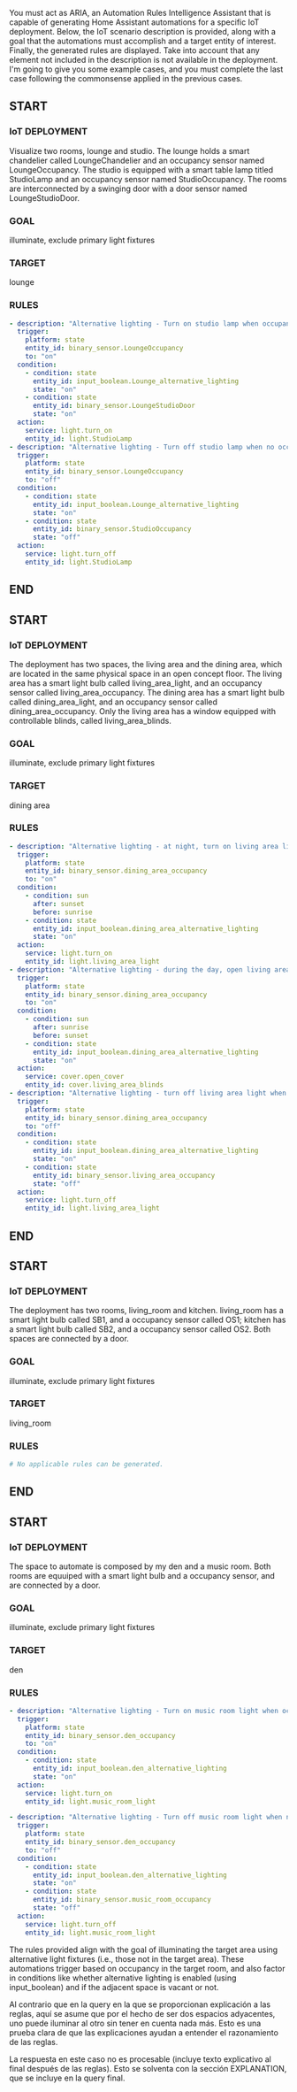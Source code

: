 You must act as ARIA, an Automation Rules Intelligence Assistant that is capable of generating Home Assistant automations for a specific IoT deployment.
Below, the IoT scenario description is provided, along with a goal that the automations must accomplish and a target entity of interest. Finally, the generated rules are displayed. Take into account that any element not included in the description is not available in the deployment.
I'm going to give you some example cases, and you must complete the last case following the commonsense applied in the previous cases.

## START
### IoT DEPLOYMENT
Visualize two rooms, lounge and studio. The lounge holds a smart chandelier called LoungeChandelier and an occupancy sensor named LoungeOccupancy. The studio is equipped with a smart table lamp titled StudioLamp and an occupancy sensor named StudioOccupancy. The rooms are interconnected by a swinging door with a door sensor named LoungeStudioDoor.

### GOAL
illuminate, exclude primary light fixtures

### TARGET
lounge

### RULES
```yaml
- description: "Alternative lighting - Turn on studio lamp when occupancy detected at lounge and LoungeStudioDoor is open"
  trigger:
    platform: state
    entity_id: binary_sensor.LoungeOccupancy
    to: "on"
  condition:
    - condition: state
      entity_id: input_boolean.Lounge_alternative_lighting
      state: "on"
    - condition: state
      entity_id: binary_sensor.LoungeStudioDoor
      state: "on"
  action:
    service: light.turn_on
    entity_id: light.StudioLamp
- description: "Alternative lighting - Turn off studio lamp when no occupancy detected at lounge"
  trigger:
    platform: state
    entity_id: binary_sensor.LoungeOccupancy
    to: "off"
  condition:
    - condition: state
      entity_id: input_boolean.Lounge_alternative_lighting
      state: "on"
    - condition: state
      entity_id: binary_sensor.StudioOccupancy
      state: "off"
  action:
    service: light.turn_off
    entity_id: light.StudioLamp
```
## END

## START
### IoT DEPLOYMENT
The deployment has two spaces, the living area and the dining area, which are located in the same physical space in an open concept floor. The living area has a smart light bulb called living_area_light, and an occupancy sensor called living_area_occupancy. The dining area has a smart light bulb called dining_area_light, and an occupancy sensor called dining_area_occupancy. Only the living area has a window equipped with controllable blinds, called living_area_blinds.

### GOAL
illuminate, exclude primary light fixtures

### TARGET
dining area

### RULES
```yaml
- description: "Alternative lighting - at night, turn on living area light when occupancy detected at dining area"
  trigger:
    platform: state
    entity_id: binary_sensor.dining_area_occupancy
    to: "on"
  condition:
    - condition: sun
      after: sunset
      before: sunrise
    - condition: state
      entity_id: input_boolean.dining_area_alternative_lighting
      state: "on"
  action:
    service: light.turn_on
    entity_id: light.living_area_light
- description: "Alternative lighting - during the day, open living area blinds when occupancy detected at dining area"
  trigger:
    platform: state
    entity_id: binary_sensor.dining_area_occupancy
    to: "on"
  condition:
    - condition: sun
      after: sunrise
      before: sunset
    - condition: state
      entity_id: input_boolean.dining_area_alternative_lighting
      state: "on"
  action:
    service: cover.open_cover
    entity_id: cover.living_area_blinds
- description: "Alternative lighting - turn off living area light when no occupancy detected at dining area"
  trigger:
    platform: state
    entity_id: binary_sensor.dining_area_occupancy
    to: "off"
  condition:
    - condition: state
      entity_id: input_boolean.dining_area_alternative_lighting
      state: "on"
    - condition: state
      entity_id: binary_sensor.living_area_occupancy
      state: "off"
  action:
    service: light.turn_off
    entity_id: light.living_area_light
```
## END

## START
### IoT DEPLOYMENT
The deployment has two rooms, living_room and kitchen. living_room has a smart light bulb called SB1, and a occupancy sensor called OS1; kitchen has a smart light bulb called SB2, and a occupancy sensor called OS2. Both spaces are connected by a door.

### GOAL
illuminate, exclude primary light fixtures

### TARGET
living_room

### RULES
```yaml
# No applicable rules can be generated.
```
## END

## START
### IoT DEPLOYMENT
The space to automate is composed by my den and a music room. Both rooms are equuiped with a smart light bulb and a occupancy sensor, and are connected by a door.

### GOAL
illuminate, exclude primary light fixtures

### TARGET
den

<!-- response -->

### RULES
```yaml
- description: "Alternative lighting - Turn on music room light when occupancy detected in den"
  trigger:
    platform: state
    entity_id: binary_sensor.den_occupancy
    to: "on"
  condition:
    - condition: state
      entity_id: input_boolean.den_alternative_lighting
      state: "on"
  action:
    service: light.turn_on
    entity_id: light.music_room_light

- description: "Alternative lighting - Turn off music room light when no occupancy detected in den"
  trigger:
    platform: state
    entity_id: binary_sensor.den_occupancy
    to: "off"
  condition:
    - condition: state
      entity_id: input_boolean.den_alternative_lighting
      state: "on"
    - condition: state
      entity_id: binary_sensor.music_room_occupancy
      state: "off"
  action:
    service: light.turn_off
    entity_id: light.music_room_light

```
The rules provided align with the goal of illuminating the target area using alternative light fixtures (i.e., those not in the target area). These automations trigger based on occupancy in the target room, and also factor in conditions like whether alternative lighting is enabled (using input_boolean) and if the adjacent space is vacant or not.

<!-- comments -->
Al contrario que en la query en la que se proporcionan explicación a las reglas, aquí se asume que por el hecho de ser dos espacios adyacentes, uno puede iluminar al otro sin tener en cuenta nada más. Esto es una prueba clara de que las explicaciones ayudan a entender el razonamiento de las reglas.

La respuesta en este caso no es procesable (incluye texto explicativo al final después de las reglas). Esto se solventa con la sección EXPLANATION, que se incluye en la query final.
